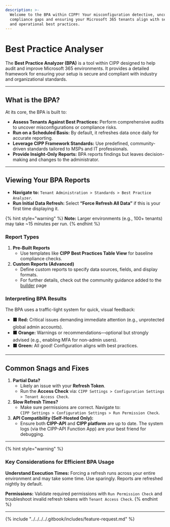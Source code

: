 ```yaml
---
description: >-
  Welcome to the BPA within CIPP! Your misconfiguration detective, uncovering
  compliance gaps and ensuring your Microsoft 365 tenants align with security
  and operational best practices.
---
```


# Best Practice Analyser

The **Best Practice Analyzer (BPA)** is a tool within CIPP designed to help audit and improve Microsoft 365 environments. It provides a detailed framework for ensuring your setup is secure and compliant with industry and organizational standards.

***

## **What is the BPA?**

At its core, the BPA is built to:

* **Assess Tenants Against Best Practices:** Perform comprehensive audits to uncover misconfigurations or compliance risks.
* **Run on a Scheduled Basis:** By default, it refreshes data once daily for accurate reporting.
* **Leverage CIPP Framework Standards:** Use predefined, community-driven standards tailored to MSPs and IT professionals.
* **Provide Insight-Only Reports:** BPA reports findings but leaves decision-making and changes to the administrator.

***

## **Viewing Your BPA Reports**

* **Navigate to:** `Tenant Administration > Standards > Best Practice Analyzer`.
* **Run Initial Data Refresh:** Select **“Force Refresh All Data”** if this is your first time displaying it.

{% hint style="warning" %}
**Note:** Larger environments (e.g., 100+ tenants) may take \~15 minutes per run.
{% endhint %}

### **Report Types**

1. **Pre-Built Reports**
   * Use templates like **CIPP Best Practices Table View** for baseline compliance checks.
2. **Custom Reports (Advanced)**
   * Define custom reports to specify data sources, fields, and display formats.&#x20;
   * For further details, check out the community guidance added to the [builder](builder/ "mention") page

### **Interpreting BPA Results**

The BPA uses a traffic-light system for quick, visual feedback:

* **🟥 Red:** Critical issues demanding immediate attention (e.g., unprotected global admin accounts).
* **🟧 Orange:** Warnings or recommendations—optional but strongly advised (e.g., enabling MFA for non-admin users).
* **🟩 Green:** All good! Configuration aligns with best practices.

***

## **Common Snags and Fixes**

1. **Partial Data?**
   * Likely an issue with your **Refresh Token**.
   * Run the **Access Check** via: `CIPP Settings > Configuration Settings > Tenant Access Check`.
2. **Slow Refresh Times?**
   * Make sure permissions are correct. Navigate to:\
     `CIPP Settings > Configuration Settings > Run Permission Check`.
3. **API Compatibility (Self-Hosted Only):**
   * Ensure both **CIPP-API** and **CIPP platform** are up to date. The system logs (via the CIPP-API Function App) are your best friend for debugging.

***

{% hint style="warning" %}
### **Key Considerations for Efficient BPA Usage**

**Understand Execution Times:** Forcing a refresh runs across your entire environment and may take some time. Use sparingly. Reports are refreshed nightly by default.

**Permissions:** Validate required permissions with `Run Permission Check` and troubleshoot invalid refresh tokens with `Tenant Access Check`.
{% endhint %}

***

{% include "../../../../.gitbook/includes/feature-request.md" %}
